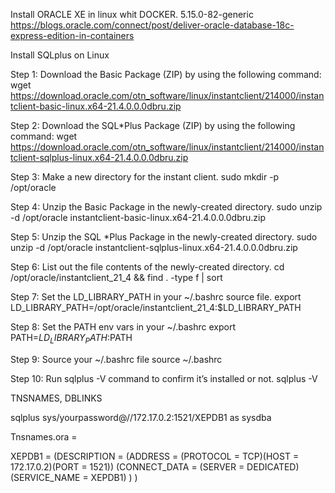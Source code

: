 Install ORACLE XE in linux whit DOCKER. 5.15.0-82-generic
  https://blogs.oracle.com/connect/post/deliver-oracle-database-18c-express-edition-in-containers 

 Install SQLplus on Linux
  
Step 1: Download the Basic Package (ZIP) by using the following command: 
     wget https://download.oracle.com/otn_software/linux/instantclient/214000/instantclient-basic-linux.x64-21.4.0.0.0dbru.zip 
  
Step 2: Download the SQL*Plus Package (ZIP) by using the following command: 
     wget https://download.oracle.com/otn_software/linux/instantclient/214000/instantclient-sqlplus-linux.x64-21.4.0.0.0dbru.zip  
  
Step 3: Make a new directory for the instant client. 
     sudo mkdir -p /opt/oracle 
  
Step 4: Unzip the Basic Package in the newly-created directory. 
     sudo unzip -d /opt/oracle instantclient-basic-linux.x64-21.4.0.0.0dbru.zip 
  
Step 5: Unzip the SQL *Plus Package in the newly-created directory. 
     sudo unzip -d /opt/oracle instantclient-sqlplus-linux.x64-21.4.0.0.0dbru.zip 
  
Step 6: List out the file contents of the newly-created directory. 
     cd /opt/oracle/instantclient_21_4 && find . -type f | sort 
  
Step 7: Set the LD_LIBRARY_PATH  in your ~/.bashrc source file. 
     export LD_LIBRARY_PATH=/opt/oracle/instantclient_21_4:$LD_LIBRARY_PATH 
  
Step 8: Set the PATH env vars in your ~/.bashrc 
     export PATH=$LD_LIBRARY_PATH:$PATH 
  
Step 9: Source your ~/.bashrc file 
     source ~/.bashrc 
  
Step 10: Run sqlplus -V command to confirm it’s installed or not. 
     sqlplus -V 
 
TNSNAMES, DBLINKS 
	 
sqlplus sys/yourpassword@//172.17.0.2:1521/XEPDB1 as sysdba 
 
Tnsnames.ora = 
 
XEPDB1 = 
  (DESCRIPTION = 
    (ADDRESS = (PROTOCOL = TCP)(HOST = 172.17.0.2)(PORT = 1521)) 
    (CONNECT_DATA = 
      (SERVER = DEDICATED) 
      (SERVICE_NAME = XEPDB1) 
    ) 
  ) 
